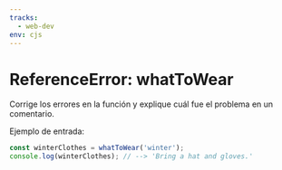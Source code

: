 ```yaml
---
tracks:
  - web-dev
env: cjs
---
```


# ReferenceError: whatToWear

Corrige los errores en la función y explique cuál fue el problema en un
comentario.

Ejemplo de entrada:

```js
const winterClothes = whatToWear('winter');
console.log(winterClothes); // --> 'Bring a hat and gloves.'
```
